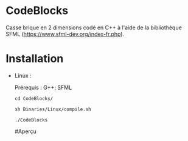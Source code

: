 # CodeBlocks

Casse brique en 2 dimensions codé en C++ à l'aide de la bibliothèque SFML (https://www.sfml-dev.org/index-fr.php).

# Installation

- Linux :

    Prérequis : G++; SFML

    `cd CodeBlocks/`

    `sh Binaries/Linux/compile.sh`

    `./CodeBlocks`

  #Aperçu

  
  
